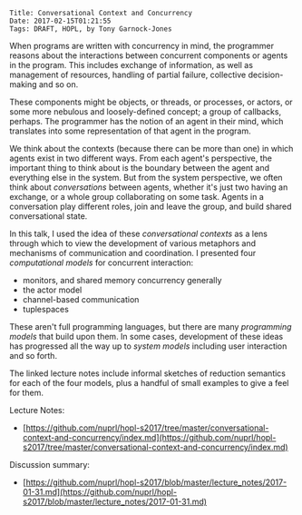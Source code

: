     Title: Conversational Context and Concurrency
    Date: 2017-02-15T01:21:55
    Tags: DRAFT, HOPL, by Tony Garnock-Jones

<!-- more -->

When programs are written with concurrency in mind, the programmer reasons
about the interactions between concurrent components or agents in the program.
This includes exchange of information, as well as management of resources,
handling of partial failure, collective decision-making and so on.

These components might be objects, or threads, or processes, or actors, or some
more nebulous and loosely-defined concept; a group of callbacks, perhaps. The
programmer has the notion of an agent in their mind, which translates into some
representation of that agent in the program.

We think about the contexts (because there can be more than one) in which
agents exist in two different ways. From each agent's perspective, the
important thing to think about is the boundary between the agent and everything
else in the system. But from the system perspective, we often think about
*conversations* between agents, whether it's just two having an exchange, or a
whole group collaborating on some task. Agents in a conversation play different
roles, join and leave the group, and build shared conversational state.

In this talk, I used the idea of these *conversational contexts* as a lens
through which to view the development of various metaphors and mechanisms of
communication and coordination. I presented four *computational models* for
concurrent interaction:

- monitors, and shared memory concurrency generally
- the actor model
- channel-based communication
- tuplespaces

These aren't full programming languages, but there are many *programming
models* that build upon them. In some cases, development of these ideas has
progressed all the way up to *system models* including user interaction and so
forth.

The linked lecture notes include informal sketches of reduction semantics for
each of the four models, plus a handful of small examples to give a feel for
them.

Lecture Notes:

- [https://github.com/nuprl/hopl-s2017/tree/master/conversational-context-and-concurrency/index.md](https://github.com/nuprl/hopl-s2017/tree/master/conversational-context-and-concurrency/index.md)

Discussion summary:

- [https://github.com/nuprl/hopl-s2017/blob/master/lecture_notes/2017-01-31.md](https://github.com/nuprl/hopl-s2017/blob/master/lecture_notes/2017-01-31.md)

